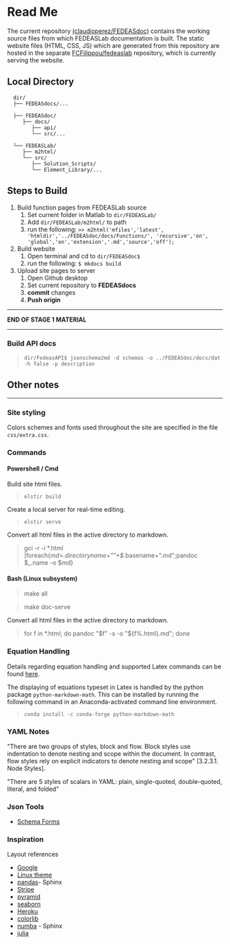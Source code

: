 # Read Me

The current repository [(claudioperez/FEDEASdoc)](https://github.com/claudioperez/FEDEASdocs) contains the working source files from which FEDEASLab documentation is built. The static website files (HTML, CSS, JS) which are generated from this repository are hosted in the separate [FCFilippou/fedeaslab](https://github.com/fcfilippou/fedeaslab) repository, which is currently serving the website.

## Local Directory

      dir/
      ├── FEDEASdocs/...
            
      ├── FEDEASdoc/  
         ├── docs/   
            ├── api/
            └── src/...
   
      └── FEDEASLab/ 
         ├── m2html/       
         └── src/
            ├── Solution_Scripts/   
            └── Element_Library/...

## Steps to Build

1. Build function pages from FEDEASLab source
   1. Set current folder in Matlab to `dir/FEDEASLab/`
   2. Add `dir/FEDEASLab/m2html/` to path
   3. run the following:
      `>> m2html('mfiles','latest', 'htmldir','../FEDEASdoc/docs/Functions/', 'recursive','on', 'global','on','extension','.md','source','off');`
2. Build website
   1. Open terminal and cd to `dir/FEDEASdoc$`
   2. run the following: `$ mkdocs build`
3. Upload site pages to server
   1. Open Github desktop
   2. Set current repository to **FEDEASdocs**
   3. **commit** changes
   4. **Push origin**

-------------------------

**END OF STAGE 1 MATERIAL**

-------------------------

### Build API docs

>`dir/FedeasAPI$ jsonschema2md -d schemas -o ../FEDEASdoc/docs/dat -h false -p description`

## Other notes

-------


### Site styling

Colors schemes and fonts used throughout the site are specified in the file `css/extra.css`.

### Commands

#### Powershell / Cmd

Build site html files.
> `elstir build`

Create a local server for real-time editing.
> `elstir serve`

Convert all html files in the active directory to markdown.
> gci -r -i *.html |foreach{$md=$_.directoryname+"\"+$_.basename+".md";pandoc $_.name -o $md}

#### Bash (Linux subsystem)

>make all

>make doc-serve

Convert all html files in the active directory to markdown.
>for f in *.html; do pandoc "$f" -s -o "${f%.html}.md"; done

### Equation Handling

Details regarding equation handling and supported Latex commands can be found [here](https://facelessuser.github.io/pymdown-extensions/extensions/arithmatex/).

The displaying of equations typeset in Latex is handled by the python package `python-markdown-math`. This can be installed by running the following command in an Anaconda-activated command line environment.

> `conda install -c conda-forge python-markdown-math`

<!-- [stackoverflow answer](https://stackoverflow.com/questions/27882261/mkdocs-and-mathjax/31926644#31926644) -->

### YAML Notes

"There are two groups of styles, block and flow. Block styles use indentation to denote nesting and scope within the document. In contrast, flow styles rely on explicit indicators to denote nesting and scope" [3.2.3.1. Node Styles].

"There are 5 styles of scalars in YAML: plain, single-quoted, double-quoted, literal, and folded"

### Json Tools

- [Schema Forms](http://schemaform.io/)

### Inspiration

Layout references

- [Google](https://cloud.google.com/apis/design/documentation#checklist)
- [Linux theme](https://mrmierzejewski.com/posts/hugo-theme-console/)
- [pandas](https://pandas.pydata.org/docs/)- Sphinx
- [Stripe](https://stripe.com/docs/api?utm_source=zapier.com&utm_medium=referral&utm_campaign=zapier&utm_source=zapier.com&utm_medium=referral&utm_campaign=zapier)
- [pyramid](https://trypyramid.com/documentation.html)
- [seaborn](https://seaborn.pydata.org/)
- [Heroku](https://devcenter.heroku.com/?utm_source=zapier.com&utm_medium=referral&utm_campaign=zapier) 
- [colorlib](https://colorlib.com/)
- [numba](http://numba.pydata.org/) - Sphinx
- [julia](https://julialang.org/)
